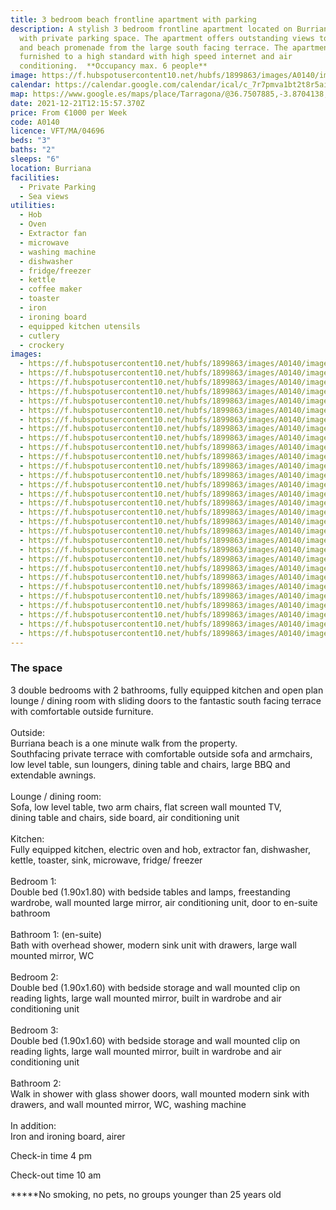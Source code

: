 ```yaml
---
title: 3 bedroom beach frontline apartment with parking
description: A stylish 3 bedroom frontline apartment located on Burriana Beach
  with private parking space. The apartment offers outstanding views to the sea
  and beach promenade from the large south facing terrace. The apartment is well
  furnished to a high standard with high speed internet and air
  conditioning.  **Occupancy max. 6 people**
image: https://f.hubspotusercontent10.net/hubfs/1899863/images/A0140/image-01.jpg
calendar: https://calendar.google.com/calendar/ical/c_7r7pmva1bt2t8r5ai68k210mko%40group.calendar.google.com/public/basic.ics
map: https://www.google.es/maps/place/Tarragona/@36.7507885,-3.8704138,17z/data=!3m1!4b1!4m5!3m4!1s0xd722501cdf27cc1:0x53bdc6391368bdfc!8m2!3d36.7506585!4d-3.8681241
date: 2021-12-21T12:15:57.370Z
price: From €1000 per Week
code: A0140
licence: VFT/MA/04696
beds: "3"
baths: "2"
sleeps: "6"
location: Burriana
facilities:
  - Private Parking
  - Sea views
utilities:
  - Hob
  - Oven
  - Extractor fan
  - microwave
  - washing machine
  - dishwasher
  - fridge/freezer
  - kettle
  - coffee maker
  - toaster
  - iron
  - ironing board
  - equipped kitchen utensils
  - cutlery
  - crockery
images:
  - https://f.hubspotusercontent10.net/hubfs/1899863/images/A0140/image-1.jpg
  - https://f.hubspotusercontent10.net/hubfs/1899863/images/A0140/image-2.jpg
  - https://f.hubspotusercontent10.net/hubfs/1899863/images/A0140/image-3.jpg
  - https://f.hubspotusercontent10.net/hubfs/1899863/images/A0140/image-4.jpg
  - https://f.hubspotusercontent10.net/hubfs/1899863/images/A0140/image-5.jpg
  - https://f.hubspotusercontent10.net/hubfs/1899863/images/A0140/image-6.jpg
  - https://f.hubspotusercontent10.net/hubfs/1899863/images/A0140/image-7.jpg
  - https://f.hubspotusercontent10.net/hubfs/1899863/images/A0140/image-8.jpg
  - https://f.hubspotusercontent10.net/hubfs/1899863/images/A0140/image-9.jpg
  - https://f.hubspotusercontent10.net/hubfs/1899863/images/A0140/image-10.jpg
  - https://f.hubspotusercontent10.net/hubfs/1899863/images/A0140/image-11.jpg
  - https://f.hubspotusercontent10.net/hubfs/1899863/images/A0140/image-12.jpg
  - https://f.hubspotusercontent10.net/hubfs/1899863/images/A0140/image-13.jpg
  - https://f.hubspotusercontent10.net/hubfs/1899863/images/A0140/image-14.jpg
  - https://f.hubspotusercontent10.net/hubfs/1899863/images/A0140/image-15.jpg
  - https://f.hubspotusercontent10.net/hubfs/1899863/images/A0140/image-16.jpg
  - https://f.hubspotusercontent10.net/hubfs/1899863/images/A0140/image-17.jpg
  - https://f.hubspotusercontent10.net/hubfs/1899863/images/A0140/image-18.jpg
  - https://f.hubspotusercontent10.net/hubfs/1899863/images/A0140/image-19.jpg
  - https://f.hubspotusercontent10.net/hubfs/1899863/images/A0140/image-20.jpg
  - https://f.hubspotusercontent10.net/hubfs/1899863/images/A0140/image-21.jpg
  - https://f.hubspotusercontent10.net/hubfs/1899863/images/A0140/image-22.jpg
  - https://f.hubspotusercontent10.net/hubfs/1899863/images/A0140/image-23.jpg
  - https://f.hubspotusercontent10.net/hubfs/1899863/images/A0140/image-24.jpg
  - https://f.hubspotusercontent10.net/hubfs/1899863/images/A0140/image-25.jpg
  - https://f.hubspotusercontent10.net/hubfs/1899863/images/A0140/image-26.jpg
  - https://f.hubspotusercontent10.net/hubfs/1899863/images/A0140/image-27.jpg
  - https://f.hubspotusercontent10.net/hubfs/1899863/images/A0140/image-28.jpg
  - https://f.hubspotusercontent10.net/hubfs/1899863/images/A0140/image-29.jpg
  - https://f.hubspotusercontent10.net/hubfs/1899863/images/A0140/image-30.jpg
---
```

### The space

3 double bedrooms with 2 bathrooms, fully equipped kitchen and open plan lounge / dining room with sliding doors to the fantastic south facing terrace with comfortable outside furniture.\
\
Outside:\
Burriana beach is a one minute walk from the property.\
Southfacing private terrace with comfortable outside sofa and armchairs, low level table, sun loungers, dining table and chairs, large BBQ and extendable awnings.\
\
Lounge / dining room:\
Sofa, low level table, two arm chairs, flat screen wall mounted TV,\
dining table and chairs, side board, air conditioning unit\
\
Kitchen:\
Fully equipped kitchen, electric oven and hob, extractor fan, dishwasher, kettle, toaster, sink, microwave, fridge/ freezer\
\
Bedroom 1:\
Double bed (1.90x1.80) with bedside tables and lamps, freestanding wardrobe, wall mounted large mirror, air conditioning unit, door to en-suite bathroom\
\
Bathroom 1: (en-suite)\
Bath with overhead shower, modern sink unit with drawers, large wall mounted mirror, WC\
\
Bedroom 2:\
Double bed (1.90x1.60) with bedside storage and wall mounted clip on reading lights, large wall mounted mirror, built in wardrobe and air conditioning unit\
\
Bedroom 3:\
Double bed (1.90x1.60) with bedside storage and wall mounted clip on reading lights, large wall mounted mirror, built in wardrobe and air conditioning unit\
\
Bathroom 2:\
Walk in shower with glass shower doors, wall mounted modern sink with drawers, and wall mounted mirror, WC, washing machine\
\
In addition:\
Iron and ironing board, airer

Check-in time 4 pm

Check-out time 10 am

**\***No smoking, no pets, no groups younger than 25 years old